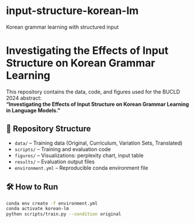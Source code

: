 # input-structure-korean-lm
Korean grammar learning with structured input

# Investigating the Effects of Input Structure on Korean Grammar Learning

This repository contains the data, code, and figures used for the BUCLD 2024 abstract:  
**“Investigating the Effects of Input Structure on Korean Grammar Learning in Language Models.”**

## 📂 Repository Structure
- `data/` – Training data (Original, Curriculum, Variation Sets, Translated)
- `scripts/` – Training and evaluation code
- `figures/` – Visualizations: perplexity chart, input table
- `results/` – Evaluation output files
- `environment.yml` – Reproducible conda environment file

## 🛠 How to Run

```bash
conda env create -f environment.yml
conda activate korean-lm
python scripts/train.py --condition original

